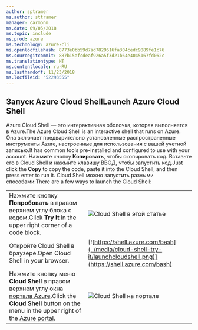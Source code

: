 ```yaml
---
author: sptramer
ms.author: sttramer
manager: carmonm
ms.date: 09/05/2018
ms.topic: include
ms.prod: azure
ms.technology: azure-cli
ms.openlocfilehash: 8773e0bb59d7ad7829616fa304cedc9889fe1c76
ms.sourcegitcommit: 887b15afcdeaf926a5f3d21b64e4045167fd062c
ms.translationtype: HT
ms.contentlocale: ru-RU
ms.lasthandoff: 11/23/2018
ms.locfileid: "52293555"
---
```

## <a name="launch-azure-cloud-shell"></a><span data-ttu-id="56532-101">Запуск Azure Cloud Shell</span><span class="sxs-lookup"><span data-stu-id="56532-101">Launch Azure Cloud Shell</span></span>

<span data-ttu-id="56532-102">Azure Cloud Shell — это интерактивная оболочка, которая выполняется в Azure.</span><span class="sxs-lookup"><span data-stu-id="56532-102">The Azure Cloud Shell is an interactive shell that runs on Azure.</span></span> <span data-ttu-id="56532-103">Она включает предварительно установленные распространенные инструменты Azure, настроенные для использования с вашей учетной записью.</span><span class="sxs-lookup"><span data-stu-id="56532-103">It has common tools pre-installed and configured to use with your account.</span></span> <span data-ttu-id="56532-104">Нажмите кнопку **Копировать**, чтобы скопировать код. Вставьте его в Cloud Shell и нажмите клавишу ВВОД, чтобы запустить код.</span><span class="sxs-lookup"><span data-stu-id="56532-104">Just click the **Copy** to copy the code, paste it into the Cloud Shell, and then press enter to run it.</span></span>  <span data-ttu-id="56532-105">Cloud Shell можно запустить разными способами:</span><span class="sxs-lookup"><span data-stu-id="56532-105">There are a few ways to launch the Cloud Shell:</span></span>

|   | |
|-----------------------------------------------|---|
| <span data-ttu-id="56532-106">Нажмите кнопку **Попробовать** в правом верхнем углу блока с кодом.</span><span class="sxs-lookup"><span data-stu-id="56532-106">Click **Try It** in the upper right corner of a code block.</span></span> | ![Cloud Shell в этой статье](../media/cloud-shell-try-it/cli-try-it.png) |
| <span data-ttu-id="56532-108">Откройте Cloud Shell в браузере.</span><span class="sxs-lookup"><span data-stu-id="56532-108">Open Cloud Shell in your browser.</span></span> | [![https://shell.azure.com/bash](../media/cloud-shell-try-it/launchcloudshell.png)](https://shell.azure.com/bash) |
| <span data-ttu-id="56532-109">Нажмите кнопку меню **Cloud Shell** в правом верхнем углу окна [портала Azure](https://portal.azure.com).</span><span class="sxs-lookup"><span data-stu-id="56532-109">Click the **Cloud Shell** button on the menu in the upper right of the [Azure portal](https://portal.azure.com).</span></span> | ![Cloud Shell на портале](../media/cloud-shell-try-it/cloud-shell-menu.png) |
